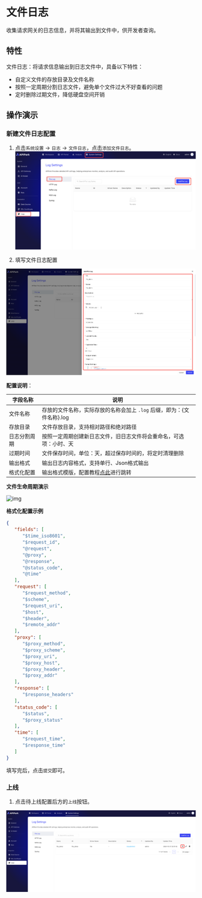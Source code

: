 # 文件日志

收集请求网关的日志信息，并将其输出到文件中，供开发者查询。

## 特性

文件日志：将请求信息输出到日志文件中，具备以下特性：

* 自定义文件的存放目录及文件名称
* 按照一定周期分割日志文件，避免单个文件过大不好查看的问题
* 定时删除过期文件，降低硬盘空间开销

## 操作演示

### 新建文件日志配置

1. 点击`系统设置` -> `日志` -> `文件日志`，点击`添加文件日志`。
![](images/2024-10-27/6e7b1882deeaa54d04707f7b6837a86918b368c297b5d35f634ef87c52dc4072.png)  


2. 填写文件日志配置

![](images/2024-10-27/a509fb623955445b04e898b407ea5f99ce152fc44661c6ecaeb7c2d57b3ffe0b.png)  


**配置说明**：

| 字段名称     | 说明                                                         |
| ------------ | ------------------------------------------------------------ |
| 文件名称     | 存放的文件名称，实际存放的名称会加上 `.log` 后缀，即为：\{文件名称\}.log |
| 存放目录     | 文件存放目录，支持相对路径和绝对路径                         |
| 日志分割周期 | 按照一定周期创建新日志文件，旧日志文件将会重命名，可选项：小时、天 |
| 过期时间     | 文件保存时间，单位：天，超过保存时间的，将定时清理删除       |
| 输出格式     | 输出日志内容格式，支持单行、Json格式输出                     |
| 格式化配置   | 输出格式模版，配置教程[点此](https://help.apinto.com/docs/formatter)进行跳转 |

**文件生命周期演示**

![img](http://data.eolinker.com/course/tgLQMA27ce951803c9e4c6ab3c82a899863c86f86624e01.png)

**格式化配置示例**

```json
{
   "fields": [
      "$time_iso8601",
      "$request_id",
      "@request",
      "@proxy",
      "@response",
      "@status_code",
      "@time"
   ],
   "request": [
      "$request_method",
      "$scheme",
      "$request_uri",
      "$host",
      "$header",
      "$remote_addr"
   ],
   "proxy": [
      "$proxy_method",
      "$proxy_scheme",
      "$proxy_uri",
      "$proxy_host",
      "$proxy_header",
      "$proxy_addr"
   ],
   "response": [
      "$response_headers"
   ],
   "status_code": [
      "$status",
      "$proxy_status"
   ],
   "time": [
      "$request_time",
      "$response_time"
   ]
}
```

填写完后，点击`提交`即可。

### 上线

1. 点击待上线配置后方的`上线`按钮。

![](images/2024-10-27/05a9a722c4dd14850c93058f6f8d0afa08b6f43b49e0f7bb0cf08c307962f792.png)  
 